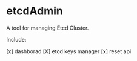 # etcdAdmin

A tool for managing Etcd Cluster. 

Include:

[x] dashborad
[X] etcd keys manager
[x] reset api

